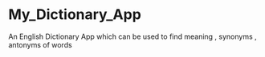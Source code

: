 # My_Dictionary_App
An English Dictionary App which can be used to find meaning , synonyms , antonyms of words 
